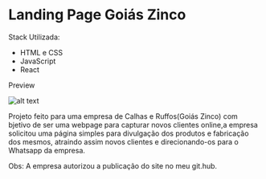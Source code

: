 # Landing Page Goiás Zinco

Stack Utilizada:
- HTML e CSS
- JavaScript
- React

Preview

![alt text](https://github.com/lucas-jacinto/Goias-Zinco-LP/blob/master/tela1mobile.png/?raw=true)

Projeto feito para uma empresa de Calhas e Ruffos(Goiás Zinco) com bjetivo de ser uma webpage para capturar novos clientes online,a empresa solicitou uma página simples para divulgação dos produtos e fabricação dos mesmos, atraindo assim novos clientes e direcionando-os para o Whatsapp da empresa.

Obs: A empresa autorizou a publicação do site no meu git.hub.